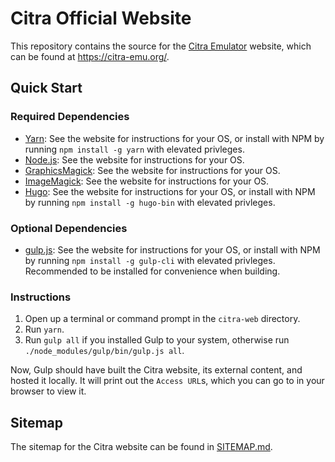 # Citra Official Website

This repository contains the source for the [Citra Emulator](https://github.com/citra-emu/citra) website, which can be found at https://citra-emu.org/.

## Quick Start

### Required Dependencies
- [Yarn](https://yarnpkg.com/): See the website for instructions for your OS, or install with NPM by running `npm install -g yarn` with elevated privleges.
- [Node.js](https://nodejs.org): See the website for instructions for your OS.
- [GraphicsMagick](http://www.graphicsmagick.org/): See the website for instructions for your OS.
- [ImageMagick](https://www.imagemagick.org): See the website for instructions for your OS.
- [Hugo](https://gohugo.io/): See the website for instructions for your OS, or install with NPM by running `npm install -g hugo-bin` with elevated privleges.

### Optional Dependencies
- [gulp.js](http://gulpjs.com): See the website for instructions for your OS, or install with NPM by running `npm install -g gulp-cli` with elevated privleges. Recommended to be installed for convenience when building.

### Instructions
1. Open up a terminal or command prompt in the `citra-web` directory.
2. Run `yarn`.
3. Run `gulp all` if you installed Gulp to your system, otherwise run `./node_modules/gulp/bin/gulp.js all`.

Now, Gulp should have built the Citra website, its external content, and hosted it locally. 
It will print out the `Access URL`s, which you can go to in your browser to view it.

## Sitemap
The sitemap for the Citra website can be found in [SITEMAP.md](SITEMAP.md).
